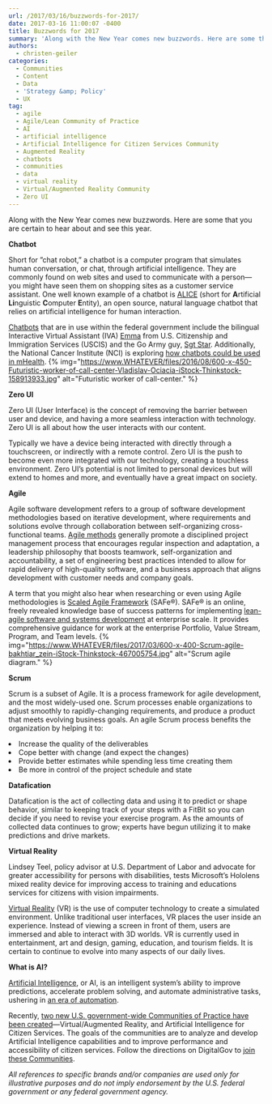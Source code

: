 ```yaml
---
url: /2017/03/16/buzzwords-for-2017/
date: 2017-03-16 11:00:07 -0400
title: Buzzwords for 2017
summary: 'Along with the New Year comes new buzzwords. Here are some that you are certain to hear about and see this year. Chatbot Short for&nbsp;&rdquo;chat&nbsp;robot,&rdquo; a chatbot is a computer&nbsp;program&nbsp;that simulates human conversation, or&nbsp;chat, through artificial intelligence. They are commonly found on web sites and used to communicate with a person&mdash;you might have seen them'
authors:
  - christen-geiler
categories:
  - Communities
  - Content
  - Data
  - 'Strategy &amp; Policy'
  - UX
tag:
  - agile
  - Agile/Lean Community of Practice
  - AI
  - artificial intelligence
  - Artificial Intelligence for Citizen Services Community
  - Augmented Reality
  - chatbots
  - communities
  - data
  - virtual reality
  - Virtual/Augmented Reality Community
  - Zero UI
---
```


Along with the New Year comes new buzzwords. Here are some that you are certain to hear about and see this year.

**Chatbot** 

Short for ”chat robot,” a chatbot is a computer program that simulates human conversation, or chat, through artificial intelligence. They are commonly found on web sites and used to communicate with a person—you might have seen them on shopping sites as a customer service assistant. One well known example of a chatbot is [ALICE](http://www.alicebot.org/) (short for **A**rtificial **Li**nguistic **C**omputer **E**ntity), an open source, natural language chatbot that relies on artificial intelligence for human interaction.

[Chatbots](https://www.WHATEVER/tag/chatbots/) that are in use within the federal government include the bilingual Interactive Virtual Assistant (IVA) [Emma](https://www.uscis.gov/emma) from U.S. Citizenship and Immigration Services (USCIS) and the Go Army guy, [Sgt Star](http://www.goarmy.com/ask-sgt-star.html). Additionally, the National Cancer Institute (NCI) is exploring [how chatbots could be used in mHealth](https://www.WHATEVER/2016/11/17/are-chatbots-the-next-mhealth-frontier/). {% img="https://www.WHATEVER/files/2016/08/600-x-450-Futuristic-worker-of-call-center-Vladislav-Ociacia-iStock-Thinkstock-158913933.jpg" alt="Futuristic worker of call-center." %} 

**Zero UI**

Zero UI (User Interface) is the concept of removing the barrier between user and device, and having a more seamless interaction with technology. Zero UI is all about how the user interacts with our content.

Typically we have a device being interacted with directly through a touchscreen, or indirectly with a remote control. Zero UI is the push to become even more integrated with our technology, creating a touchless environment. Zero UI’s potential is not limited to personal devices but will extend to homes and more, and eventually have a great impact on society.

**Agile**

Agile software development refers to a group of software development methodologies based on iterative development, where requirements and solutions evolve through collaboration between self-organizing cross-functional teams. [Agile methods](https://www.WHATEVER/2015/01/16/how-to-run-an-agile-project-in-government/) generally promote a disciplined project management process that encourages regular inspection and adaptation, a leadership philosophy that boosts teamwork, self-organization and accountability, a set of engineering best practices intended to allow for rapid delivery of high-quality software, and a business approach that aligns development with customer needs and company goals.

A term that you might also hear when researching or even using Agile methodologies is [Scaled Agile Framework](http://www.scaledagileframework.com/) (SAFe®).  SAFe® is an online, freely revealed knowledge base of success patterns for implementing [lean-agile software and systems development](https://www.WHATEVER/2016/06/29/the-data-briefing-innovating-processes-the-lean-and-agile-way/) at enterprise scale. It provides comprehensive guidance for work at the enterprise Portfolio, Value Stream, Program, and Team levels. {% img="https://www.WHATEVER/files/2017/03/600-x-400-Scrum-agile-bakhtiar_zein-iStock-Thinkstock-467005754.jpg" alt="Scrum agile diagram." %} 

**Scrum**

Scrum is a subset of Agile. It is a process framework for agile development, and the most widely-used one. Scrum processes enable organizations to adjust smoothly to rapidly-changing requirements, and produce a product that meets evolving business goals. An agile Scrum process benefits the organization by helping it to:

<li style="font-weight: 400">
  Increase the quality of the deliverables
</li>
<li style="font-weight: 400">
  Cope better with change (and expect the changes)
</li>
<li style="font-weight: 400">
  Provide better estimates while spending less time creating them
</li>
<li style="font-weight: 400">
  Be more in control of the project schedule and state
</li>

**Datafication**

Datafication is the act of collecting data and using it to predict or shape behavior, similar to keeping track of your steps with a FitBit so you can decide if you need to revise your exercise program. As the amounts of collected data continues to grow; experts have begun utilizing it to make predictions and drive markets.

**Virtual Reality**

Lindsey Teel, policy advisor at U.S. Department of Labor and advocate for greater accessibility for persons with disabilities, tests Microsoft&#8217;s Hololens mixed reality device for improving access to training and educations services for citizens with vision impairments.

[Virtual Reality](https://en.wikipedia.org/wiki/Virtual_reality) (VR) is the use of computer technology to create a simulated environment. Unlike traditional user interfaces, VR places the user inside an experience. Instead of viewing a screen in front of them, users are immersed and able to interact with 3D worlds. VR is currently used in entertainment, art and design, gaming, education, and tourism fields. It is certain to continue to evolve into many aspects of our daily lives.

**What is AI?**
  
[Artificial Intelligence](https://dupress.deloitte.com/dup-us-en/focus/cognitive-technologies/what-is-cognitive-technology.html), or AI, is an intelligent system’s ability to improve predictions, accelerate problem solving, and automate administrative tasks, ushering in [an era of automation](https://www.WHATEVER/2016/09/15/no-longer-an-idea-of-the-future-artificial-intelligence-is-here-and-you-are-probably-already-using-it/).

Recently, [two new U.S. government-wide Communities of Practice have been created](https://www.WHATEVER/2016/10/26/gsa-launches-new-ai-virtual-reality-and-authentication-programs/)—Virtual/Augmented Reality, and Artificial Intelligence for Citizen Services. The goals of the communities are to analyze and develop Artificial Intelligence capabilities and to improve performance and accessibility of citizen services. Follow the directions on DigitalGov to [join these Communities](https://www.WHATEVER/communities/).

_All references to specific brands and/or companies are used only for illustrative purposes and do not imply endorsement by the U.S. federal government or any federal government agency._
